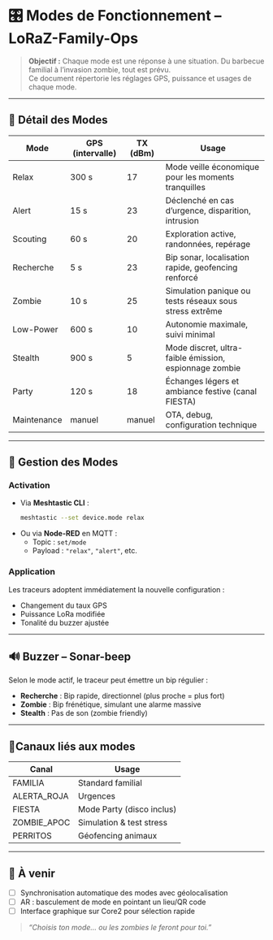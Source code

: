 
# 🎛️ Modes de Fonctionnement – LoRaZ-Family-Ops

> **Objectif :** Chaque mode est une réponse à une situation. Du barbecue familial à l’invasion zombie, tout est prévu.  
> Ce document répertorie les réglages GPS, puissance et usages de chaque mode.

---

## 📘 Détail des Modes

| Mode        | GPS (intervalle) | TX (dBm) | Usage                                                   |
|-------------|------------------|----------|----------------------------------------------------------|
| Relax       | 300 s            | 17       | Mode veille économique pour les moments tranquilles      |
| Alert       | 15 s             | 23       | Déclenché en cas d’urgence, disparition, intrusion       |
| Scouting    | 60 s             | 20       | Exploration active, randonnées, repérage                 |
| Recherche   | 5 s              | 23       | Bip sonar, localisation rapide, geofencing renforcé      |
| Zombie      | 10 s             | 25       | Simulation panique ou tests réseaux sous stress extrême  |
| Low-Power   | 600 s            | 10       | Autonomie maximale, suivi minimal                        |
| Stealth     | 900 s            | 5        | Mode discret, ultra-faible émission, espionnage zombie   |
| Party       | 120 s            | 18       | Échanges légers et ambiance festive (canal FIESTA)       |
| Maintenance | manuel           | manuel   | OTA, debug, configuration technique                      |

---

## 🎯 Gestion des Modes

### Activation

- Via **Meshtastic CLI** :
  ```bash
  meshtastic --set device.mode relax
  ```
- Ou via **Node-RED** en MQTT :
  - Topic : `set/mode`
  - Payload : `"relax"`, `"alert"`, etc.

### Application

Les traceurs adoptent immédiatement la nouvelle configuration :
- Changement du taux GPS
- Puissance LoRa modifiée
- Tonalité du buzzer ajustée

---

## 🔊 Buzzer – Sonar-beep

Selon le mode actif, le traceur peut émettre un bip régulier :
- **Recherche** : Bip rapide, directionnel (plus proche = plus fort)
- **Zombie** : Bip frénétique, simulant une alarme massive
- **Stealth** : Pas de son (zombie friendly)

---

## 🚦Canaux liés aux modes

| Canal       | Usage                      |
|-------------|----------------------------|
| FAMILIA     | Standard familial          |
| ALERTA_ROJA | Urgences                   |
| FIESTA      | Mode Party (disco inclus)  |
| ZOMBIE_APOC | Simulation & test stress   |
| PERRITOS    | Géofencing animaux         |

---

## 🧪 À venir

- [ ] Synchronisation automatique des modes avec géolocalisation
- [ ] AR : basculement de mode en pointant un lieu/QR code
- [ ] Interface graphique sur Core2 pour sélection rapide

> *“Choisis ton mode… ou les zombies le feront pour toi.”*
